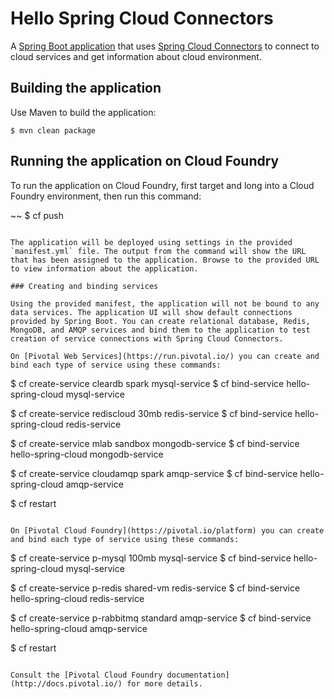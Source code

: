 Hello Spring Cloud Connectors
============

A [Spring Boot application](http://github.com/cloudfoundry-samples/hello-spring-cloud) that uses [Spring Cloud Connectors](https://cloud.spring.io/spring-cloud-connectors/) to connect to cloud services and get information about cloud environment.
## Building the application

Use Maven to build the application:

~~~
$ mvn clean package
~~~

## Running the application on Cloud Foundry

To run the application on Cloud Foundry, first target and long into a Cloud Foundry environment, then run this command:

~~
$ cf push
~~~

The application will be deployed using settings in the provided `manifest.yml` file. The output from the command will show the URL that has been assigned to the application. Browse to the provided URL to view information about the application.

### Creating and binding services

Using the provided manifest, the application will not be bound to any data services. The application UI will show default connections provided by Spring Boot. You can create relational database, Redis, MongoDB, and AMQP services and bind them to the application to test creation of service connections with Spring Cloud Connectors.

On [Pivotal Web Services](https://run.pivotal.io/) you can create and bind each type of service using these commands:

~~~
$ cf create-service cleardb spark mysql-service
$ cf bind-service hello-spring-cloud mysql-service

$ cf create-service rediscloud 30mb redis-service
$ cf bind-service hello-spring-cloud redis-service

$ cf create-service mlab sandbox mongodb-service
$ cf bind-service hello-spring-cloud mongodb-service

$ cf create-service cloudamqp spark amqp-service
$ cf bind-service hello-spring-cloud amqp-service

$ cf restart
~~~

On [Pivotal Cloud Foundry](https://pivotal.io/platform) you can create and bind each type of service using these commands:

~~~
$ cf create-service p-mysql 100mb mysql-service
$ cf bind-service hello-spring-cloud mysql-service

$ cf create-service p-redis shared-vm redis-service
$ cf bind-service hello-spring-cloud redis-service

$ cf create-service p-rabbitmq standard amqp-service
$ cf bind-service hello-spring-cloud amqp-service

$ cf restart
~~~

Consult the [Pivotal Cloud Foundry documentation](http://docs.pivotal.io/) for more details.

